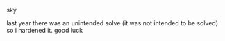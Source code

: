 sky

last year there was an unintended solve (it was not intended to be solved) so i hardened it. good luck
